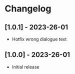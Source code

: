 # Changelog

## [1.0.1] - 2023-26-01
- Hotfix wrong dialogue text

## [1.0.0] - 2023-26-01
- Initial release